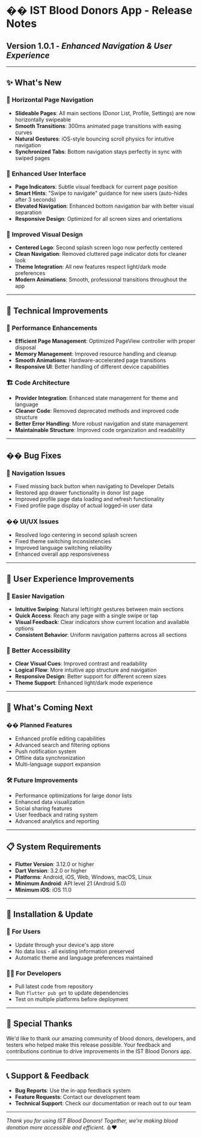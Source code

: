 # �� **IST Blood Donors App - Release Notes**

## **Version 1.0.1** - *Enhanced Navigation & User Experience*

---

## ✨ **What's New**

### 🔄 **Horizontal Page Navigation**
- **Slideable Pages**: All main sections (Donor List, Profile, Settings) are now horizontally swipeable
- **Smooth Transitions**: 300ms animated page transitions with easing curves
- **Natural Gestures**: iOS-style bouncing scroll physics for intuitive navigation
- **Synchronized Tabs**: Bottom navigation stays perfectly in sync with swiped pages

### 🎯 **Enhanced User Interface**
- **Page Indicators**: Subtle visual feedback for current page position
- **Smart Hints**: "Swipe to navigate" guidance for new users (auto-hides after 3 seconds)
- **Elevated Navigation**: Enhanced bottom navigation bar with better visual separation
- **Responsive Design**: Optimized for all screen sizes and orientations

### 🎨 **Improved Visual Design**
- **Centered Logo**: Second splash screen logo now perfectly centered
- **Clean Navigation**: Removed cluttered page indicator dots for cleaner look
- **Theme Integration**: All new features respect light/dark mode preferences
- **Modern Animations**: Smooth, professional transitions throughout the app

---

## 🔧 **Technical Improvements**

### 📱 **Performance Enhancements**
- **Efficient Page Management**: Optimized PageView controller with proper disposal
- **Memory Management**: Improved resource handling and cleanup
- **Smooth Animations**: Hardware-accelerated page transitions
- **Responsive UI**: Better handling of different device capabilities

### 🏗️ **Code Architecture**
- **Provider Integration**: Enhanced state management for theme and language
- **Cleaner Code**: Removed deprecated methods and improved code structure
- **Better Error Handling**: More robust navigation and state management
- **Maintainable Structure**: Improved code organization and readability

---

## �� **Bug Fixes**

### 🧭 **Navigation Issues**
- Fixed missing back button when navigating to Developer Details
- Restored app drawer functionality in donor list page
- Improved profile page data loading and refresh functionality
- Fixed profile page display of actual logged-in user data

### �� **UI/UX Issues**
- Resolved logo centering in second splash screen
- Fixed theme switching inconsistencies
- Improved language switching reliability
- Enhanced overall app responsiveness

---

## 📱 **User Experience Improvements**

### 🚀 **Easier Navigation**
- **Intuitive Swiping**: Natural left/right gestures between main sections
- **Quick Access**: Reach any page with a single swipe or tap
- **Visual Feedback**: Clear indicators show current location and available options
- **Consistent Behavior**: Uniform navigation patterns across all sections

### 🎯 **Better Accessibility**
- **Clear Visual Cues**: Improved contrast and readability
- **Logical Flow**: More intuitive app structure and navigation
- **Responsive Design**: Better support for different screen sizes
- **Theme Support**: Enhanced light/dark mode experience

---

## 🔮 **What's Coming Next**

### �� **Planned Features**
- Enhanced profile editing capabilities
- Advanced search and filtering options
- Push notification system
- Offline data synchronization
- Multi-language support expansion

### 🛠️ **Future Improvements**
- Performance optimizations for large donor lists
- Enhanced data visualization
- Social sharing features
- User feedback and rating system
- Advanced analytics and reporting

---

## 📋 **System Requirements**

- **Flutter Version**: 3.12.0 or higher
- **Dart Version**: 3.2.0 or higher
- **Platforms**: Android, iOS, Web, Windows, macOS, Linux
- **Minimum Android**: API level 21 (Android 5.0)
- **Minimum iOS**: iOS 11.0

---

## 🚀 **Installation & Update**

### 📱 **For Users**
- Update through your device's app store
- No data loss - all existing information preserved
- Automatic theme and language preferences maintained

### 👨‍💻 **For Developers**
- Pull latest code from repository
- Run `flutter pub get` to update dependencies
- Test on multiple platforms before deployment

---

## 🎉 **Special Thanks**

We'd like to thank our amazing community of blood donors, developers, and testers who helped make this release possible. Your feedback and contributions continue to drive improvements in the IST Blood Donors app.

---

## 📞 **Support & Feedback**

- **Bug Reports**: Use the in-app feedback system
- **Feature Requests**: Contact our development team
- **Technical Support**: Check our documentation or reach out to our team

---

*Thank you for using IST Blood Donors! Together, we're making blood donation more accessible and efficient.* 🩸❤️
